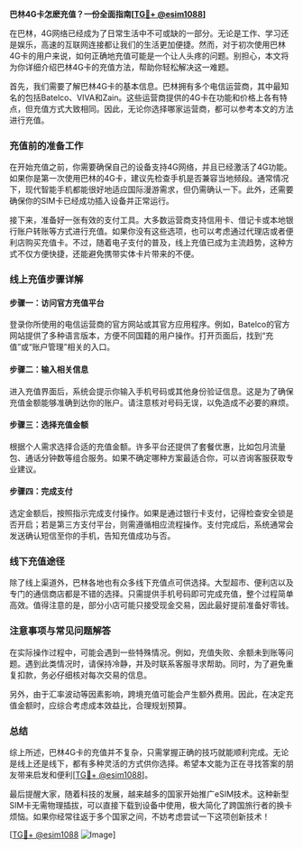 **巴林4G卡怎麽充值？一份全面指南[[TG💪+ @esim1088](https://t.me/s/esim1088)]**

在巴林，4G网络已经成为了日常生活中不可或缺的一部分。无论是工作、学习还是娱乐，高速的互联网连接都让我们的生活更加便捷。然而，对于初次使用巴林4G卡的用户来说，如何正确地充值可能是一个让人头疼的问题。别担心，本文将为你详细介绍巴林4G卡的充值方法，帮助你轻松解决这一难题。

首先，我们需要了解巴林4G卡的基本信息。巴林拥有多个电信运营商，其中最知名的包括Batelco、VIVA和Zain。这些运营商提供的4G卡在功能和价格上各有特点，但充值方式大致相同。因此，无论你选择哪家运营商，都可以参考本文的方法进行充值。

### **充值前的准备工作**

在开始充值之前，你需要确保自己的设备支持4G网络，并且已经激活了4G功能。如果你是第一次使用巴林的4G卡，建议先检查手机是否兼容当地频段。通常情况下，现代智能手机都能很好地适应国际漫游需求，但仍需确认一下。此外，还需要确保你的SIM卡已经成功插入设备并正常运行。

接下来，准备好一张有效的支付工具。大多数运营商支持信用卡、借记卡或本地银行账户转账等方式进行充值。如果你没有这些选项，也可以考虑通过代理店或者便利店购买充值卡。不过，随着电子支付的普及，线上充值已成为主流趋势，这种方式不仅方便快捷，还能避免携带实体卡片带来的不便。

### **线上充值步骤详解**

#### **步骤一：访问官方充值平台**
登录你所使用的电信运营商的官方网站或其官方应用程序。例如，Batelco的官方网站提供了多种语言版本，方便不同国籍的用户操作。打开页面后，找到“充值”或“账户管理”相关的入口。

#### **步骤二：输入相关信息**
进入充值界面后，系统会提示你输入手机号码或其他身份验证信息。这是为了确保充值金额能够准确到达你的账户。请注意核对号码无误，以免造成不必要的麻烦。

#### **步骤三：选择充值金额**
根据个人需求选择合适的充值金额。许多平台还提供了套餐优惠，比如包月流量包、通话分钟数等组合服务。如果不确定哪种方案最适合你，可以咨询客服获取专业建议。

#### **步骤四：完成支付**
选定金额后，按照指示完成支付操作。如果是通过银行卡支付，记得检查安全锁是否开启；若是第三方支付平台，则需遵循相应流程操作。支付完成后，系统通常会发送确认短信至你的手机，告知充值成功与否。

### **线下充值途径**

除了线上渠道外，巴林各地也有众多线下充值点可供选择。大型超市、便利店以及专门的通信商店都是不错的选择。只需提供手机号码即可完成充值，整个过程简单高效。值得注意的是，部分小店可能只接受现金交易，因此最好提前准备好零钱。

### **注意事项与常见问题解答**

在实际操作过程中，可能会遇到一些特殊情况。例如，充值失败、余额未到账等问题。遇到此类情况时，请保持冷静，并及时联系客服寻求帮助。同时，为了避免重复扣款，务必仔细核对每次交易的信息。

另外，由于汇率波动等因素影响，跨境充值可能会产生额外费用。因此，在决定充值金额时，应综合考虑成本效益比，合理规划预算。

### **总结**

综上所述，巴林4G卡的充值并不复杂，只需掌握正确的技巧就能顺利完成。无论是线上还是线下，都有多种灵活的方式供你选择。希望本文能为正在寻找答案的朋友带来启发和便利[[TG💪+ @esim1088](https://t.me/s/esim1088)]。

最后提醒大家，随着科技的发展，越来越多的国家开始推广eSIM技术。这种新型SIM卡无需物理插拔，可以直接下载到设备中使用，极大简化了跨国旅行者的换卡烦恼。如果你经常往返于多个国家之间，不妨考虑尝试一下这项创新技术！

[[TG💪+ @esim1088](https://t.me/s/esim1088) ![Image](https://i.postimg.cc/4NQfJmqS/Snipaste-2025-05-13-00-14-12.png)]